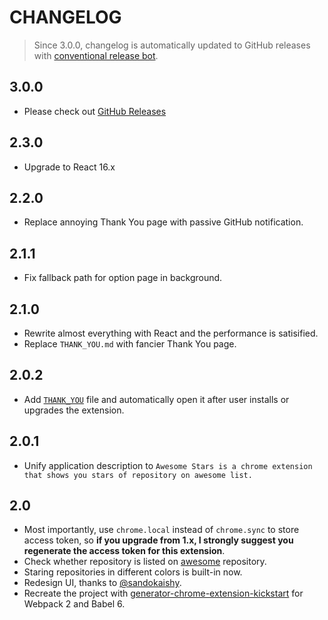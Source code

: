 # CHANGELOG

> Since 3.0.0, changelog is automatically updated to GitHub releases with [conventional release bot](https://github.com/hahow/probot-conventional-release).

## 3.0.0

* Please check out [GitHub Releases](https://github.com/henry40408/awesome-stars/releases)

## 2.3.0

* Upgrade to React 16.x

## 2.2.0

* Replace annoying Thank You page with passive GitHub notification.

## 2.1.1

* Fix fallback path for option page in background.

## 2.1.0

* Rewrite almost everything with React and the performance is satisified.
* Replace `THANK_YOU.md` with fancier Thank You page.

## 2.0.2

* Add [`THANK_YOU`](THANK_YOU.md) file and automatically open it after user installs or upgrades the extension.

## 2.0.1

* Unify application description to `Awesome Stars is a chrome extension that shows you stars of repository on awesome list.`

## 2.0

* Most importantly, use `chrome.local` instead of `chrome.sync` to store access token, so **if you upgrade from 1.x, I strongly suggest you regenerate the access token for this extension**.
* Check whether repository is listed on [awesome](https://awesome.re/) repository.
* Staring repositories in different colors is built-in now.
* Redesign UI, thanks to [@sandokaishy](https://github.com/sandokaishy).
* Recreate the project with [generator-chrome-extension-kickstart](https://github.com/HaNdTriX/generator-chrome-extension-kickstart) for Webpack 2 and Babel 6.
